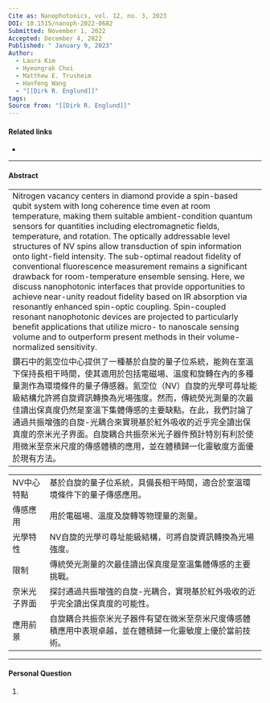 ```yaml
---
Cite as: Nanophotonics, vol. 12, no. 3, 2023
DOI: 10.1515/nanoph-2022-0682
Submitted: November 1, 2022
Accepted: December 4, 2022
Published: " January 9, 2023"
Author:
  - Laura Kim
  - Hyeongrak Choi
  - Matthew E. Trusheim
  - Hanfeng Wang
  - "[[Dirk R. Englund]]"
tags: 
Source from: "[[Dirk R. Englund]]"
---
```

#### Related links
- 

---
#### Abstract

|                                                                                                                                                                                                                                                                                                                                                                                                                                                                                                                                                                                                                                                                                                                                                                                                                                                                                                                                              |
| -------------------------------------------------------------------------------------------------------------------------------------------------------------------------------------------------------------------------------------------------------------------------------------------------------------------------------------------------------------------------------------------------------------------------------------------------------------------------------------------------------------------------------------------------------------------------------------------------------------------------------------------------------------------------------------------------------------------------------------------------------------------------------------------------------------------------------------------------------------------------------------------------------------------------------------------- |
| Nitrogen vacancy centers in diamond provide a spin-based qubit system with long coherence time even at room temperature, making them suitable ambient-condition quantum sensors for quantities including electromagnetic fields, temperature, and rotation. The optically addressable level structures of NV spins allow transduction of spin information onto light-field intensity. The sub-optimal readout fidelity of conventional fluorescence measurement remains a significant drawback for room-temperature ensemble sensing. Here, we discuss nanophotonic interfaces that provide opportunities to achieve near-unity readout fidelity based on IR absorption via resonantly enhanced spin-optic coupling. Spin-coupled resonant nanophotonic devices are projected to particularly benefit applications that utilize micro- to nanoscale sensing volume and to outperform present methods in their volume-normalized sensitivity. |
| 鑽石中的氮空位中心提供了一種基於自旋的量子位系統，能夠在室溫下保持長相干時間，使其適用於包括電磁場、溫度和旋轉在內的多種量測作為環境條件的量子傳感器。氮空位（NV）自旋的光學可尋址能級結構允許將自旋資訊轉換為光場強度。然而，傳統熒光測量的次最佳讀出保真度仍然是室溫下集體傳感的主要缺點。在此，我們討論了通過共振增強的自旋-光耦合來實現基於紅外吸收的近乎完全讀出保真度的奈米光子界面。自旋耦合共振奈米光子器件預計特別有利於使用微米至奈米尺度的傳感體積的應用，並在體積歸一化靈敏度方面優於現有方法。                                                                                                                                                                                                                                                                                                                                                                                                                                                                                                                                                                                                                                                                                      |

|        |                                                      |
| ------ | ---------------------------------------------------- |
| NV中心特點 | 基於自旋的量子位系統，具備長相干時間，適合於室溫環境條件下的量子傳感應用。                |
| 傳感應用   | 用於電磁場、溫度及旋轉等物理量的測量。                                  |
| 光學特性   | NV自旋的光學可尋址能級結構，可將自旋資訊轉換為光場強度。                        |
| 限制     | 傳統熒光測量的次最佳讀出保真度是室溫集體傳感的主要挑戰。                         |
| 奈米光子界面 | 探討通過共振增強的自旋-光耦合，實現基於紅外吸收的近乎完全讀出保真度的可能性。              |
| 應用前景   | 自旋耦合共振奈米光子器件有望在微米至奈米尺度傳感體積應用中表現卓越，並在體積歸一化靈敏度上優於當前技術。 |

---
#### Personal Question
1. 